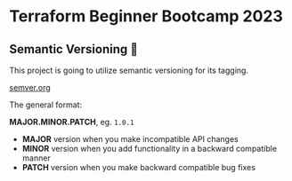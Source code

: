 # Terraform Beginner Bootcamp 2023

## Semantic Versioning :mage:

This project is going to utilize semantic versioning for its tagging. 

[semver.org](https://semver.org/)

The general format:

**MAJOR.MINOR.PATCH**, eg. `1.0.1`

- **MAJOR** version when you make incompatible API changes
- **MINOR** version when you add functionality in a backward compatible manner
- **PATCH** version when you make backward compatible bug fixes
